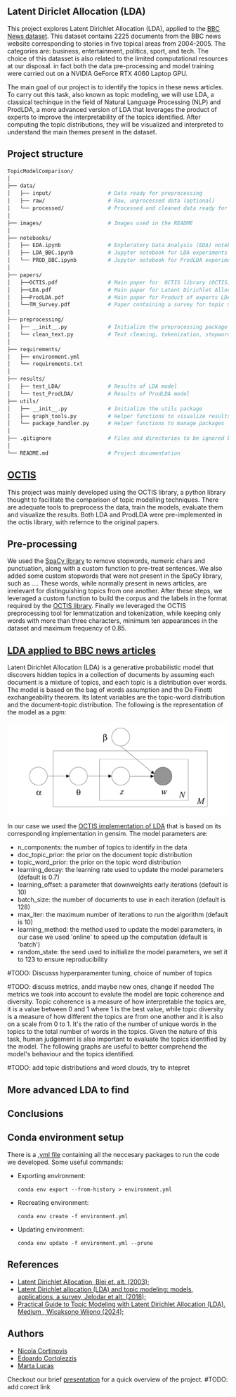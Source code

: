 ## Latent Diriclet Allocation (LDA)
This project explores Latent Dirichlet Allocation (LDA), applied to the [BBC News dataset](https://www.kaggle.com/datasets/hgultekin/bbcnewsarchive).
This dataset contains 2225 documents from the BBC news website corresponding to stories in five topical areas from 2004-2005. The categories are: business, entertainment, politics, sport, and tech.
The choice of this datasset is also related to the limited computational resources at our disposal. in fact both the data pre-processing and model training were carried out on a NVIDIA GeForce RTX 4060 Laptop GPU.

The main goal of our project is to identify the topics in these news articles.
To carry out this task, also known as topic modeling, we will use LDA, a classical techinque in the field of Natural Language Processing (NLP) and ProdLDA, a more advanced version of LDA that leverages the product of experts to improve the interpretability of the topics identified. 
After computing the topic distributions, they will be visualized and interpreted to understand the main themes present in the dataset.

## Project structure

```bash
TopicModelComparison/
│
├── data/
│   ├── input/                  # Data ready for preprocessing
│   ├── raw/                    # Raw, unprocessed data (optional)
│   └── processed/              # Processed and cleaned data ready for modeling
│
├── images/                     # Images used in the README
│   
├── notebooks/
│   ├── EDA.ipynb               # Exploratory Data Analysis (EDA) notebook
│   ├── LDA_BBC.ipynb           # Jupyter notebook for LDA experiments and testing
│   └── PROD_BBC.ipynb          # Jupyter notebook for ProdLDA experiments and testing
│
├── papers/
│   ├──OCTIS.pdf                # Main paper for  OCTIS library (OCTIS)
│   ├──LDA.pdf                  # Main paper for Latent Dirichlet Allocation (LDA)
│   ├──ProdLDA.pdf              # Main paper for Product of experts LDA (ProdLDA)
│   └──TM_Survey.pdf            # Paper containing a survey for topic model techniques
│
├── preprocessing/
│   ├── __init__.py             # Initialize the preprocessing package
│   └── clean_text.py           # Text cleaning, tokenization, stopword removal, etc.
│
├── requirements/
│   ├── environment.yml 
│   └── requirements.txt
│
├── results/
│   ├── test_LDA/               # Results of LDA model 
│   └── test_ProdLDA/           # Results of ProdLDA model
├── utils/
│   ├── __init__.py             # Initialize the utils package
│   ├── graph_tools.py          # Helper functions to visualize results
│   └── package_handler.py      # Helper functions to manage packages
│
├── .gitignore                  # Files and directories to be ignored by git
│
└── README.md                   # Project documentation
```

## [OCTIS](references/OCTIS.pdf)
This project was mainly developed using the OCTIS library, a python library thought to facilitate the comparison of topic modelling techniques.
There are adequate tools to preprocess the data, train the models, evaluate them and visualize the results.
Both LDA and ProdLDA were pre-implemented in the octis library, with refernce to the original papers.

## Pre-processing
We used the [SpaCy library](https://spacy.io/usage/linguistic-features) to remove stopwords, numeric chars and punctuation, along with a custom function to pre-treat sentences.
We also added some custom stopwords that were not present in the SpaCy library, such as ....
These words, while normally present in news articles, are irrelevant for distinguishing topics from one another.
After these steps, we leveraged a custom function to build the corpus and the labels in the format required by the [OCTIS library](https://github.com/MIND-Lab/OCTIS/tree/master/octis).
Finally we leveraged the OCTIS preprocessing tool for lemmatization and tokenization, while keeping only words with more than three characters, minimum ten appearances in the dataset and maximum frequency of 0.85.

## [LDA applied to BBC news articles](notebooks/LDA_BBC.ipynb)
Latent Dirichlet Allocation (LDA) is a generative probabilistic model that discovers hidden topics in a collection of documents by assuming each document is a mixture of topics, and each topic is a distribution over words.
The model is based on the bag of words assumption and the De Finetti exchangeability theorem. 
Its latent variables are the topic-word distribution and the document-topic distribution.
The following is the representation of the model as a pgm:

![alt text](images/LDA.png)


In our case we used the [OCTIS implementation of LDA](https://github.com/MIND-Lab/OCTIS/blob/master/octis/models/LDA.py) that is based on its corresponding implementation in gensim.
The model parameters are:
- n_components: the number of topics to identify in the data
- doc_topic_prior: the prior on the document topic distribution 
- topic_word_prior: the prior on the topic word distribution 
- learning_decay: the learning rate used to update the model parameters (default is 0.7)
- learning_offset: a parameter that downweights early iterations (default is 10)
- batch_size: the number of documents to use in each iteration (default is 128)
- max_iter: the maximum number of iterations to run the algorithm (default is 10)
- learning_method: the method used to update the model parameters, in our case we used 'online' to speed up the computation (default is 'batch')
- random_state: the seed used to initialize the model parameters, we set it to 123 to ensure reproducibility

#TODO: Discusss hyperparamenter tuning, choice of number of topics




#TODO: discuss metrics, andd maybe new ones, change if needed
The metrics we took into account to evalute the model are topic coherence and diversity.
Topic coherence is a measure of how interpretable the topics are, it is a value between 0 and 1 where 1 is the best value, while
topic diversity is a measure of how different the topics are from one another and it is also on a scale from 0 to 1. 
It's the ratio of the number of unique words in the topics to the total number of words in the topics.
Given the nature of this task, human judgement is also important to evaluate the topics identified by the model. The following graphs are useful to better comprehend the model's behaviour and the topics identified.

#TODO: add topic distributions and word clouds, try to intepret



## More advanced LDA to find 





## Conclusions




## Conda environment setup
There is a [.yml file](environment.yml) containing all the neccesary packages to run the code we developed.
Some useful commands:
* Exporting environment:
  ```
  conda env export --from-history > environment.yml
  ```
 
* Recreating environment:
  ```
  conda env create -f environment.yml
  ```
* Updating environment:
  ```
  conda env update -f environment.yml --prune
  ```
  
## References
- [Latent Dirichlet Allocation, Blei et. alt. (2003);](/References/Main_paper.pdf)
- [Latent Dirichlet allocation (LDA) and topic modeling: models, applications, a survey, Jelodar et alt. (2018);](/References/LDA_survey.pdf)
- [Practical Guide to Topic Modeling with Latent Dirichlet Allocation (LDA). Medium , Wicaksono Wijono (2024);](https://towardsdatascience.com/practical-guide-to-topic-modeling-with-lda-05cd6b027bdf)


## Authors
- [Nicola Cortinovis](https://github.com/NicolaCortinovis)
- [Edoardo Cortolezzis](https://github.com/EdoardoCortolezzis)
- [Marta Lucas](https://github.com/15Max)

Checkout our brief [presentation](presentation.pdf) for a quick overview of the project. #TODO: add corect link

